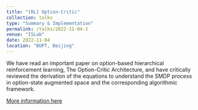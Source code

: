 ```yaml
---
title: "[RL] Option-Critic"
collection: talks
type: "Summary & Implementation"
permalink: /talks/2022-11-04-2
venue: "ISLab"
date: 2022-11-04
location: "BUPT, Beijing"
---
```

We have read an important paper on option-based hierarchical reinforcement learning, The Option-Critic Architecture, and have critically reviewed the derivation of the equations to understand the SMDP process in option-state augmented space and the corresponding algorithmic framework.

[More information here](https://www.yuque.com/liujiarun-kfs4n/blblwd/sgrme5?singleDoc)
